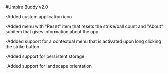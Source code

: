 #Umpire Buddy v2.0 

-Added custom application icon

-Added menu with "Reset" item that resets the strike/ball count and "About" subitem that gives information about the app

-Addded support for a contextual menu that is activated upon long clicking the strike button

-Added support for persistent storage

-Added support for landscape orientation
